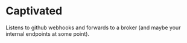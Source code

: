 # Captivated

Listens to github webhooks and forwards to a broker (and maybe your internal endpoints at some point).
